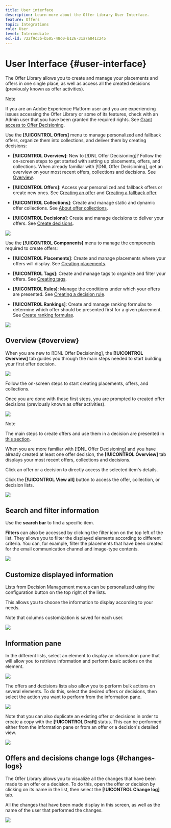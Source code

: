 ```yaml
---
title: User interface
description: Learn more about the Offer Library User Interface.
feature: Offers
topic: Integrations
role: User
level: Intermediate
exl-id: 722f9c3b-b505-48c0-b126-31a7a841c245
---
```

# User Interface {#user-interface}

The Offer Library allows you to create and manage your placements and offers in one single place, as well as access all the created decisions (previously known as offer activities).

>[!NOTE]
>
>If you are an Adobe Experience Platform user and you are experiencing issues accessing the Offer Library or some of its features, check with an Admin user that you have been granted the required rights. See [Grant access to Offer Decisioning](granting-access-to-decision-management.md#granting-acess-to-offer-decisioning).

Use the  **[!UICONTROL Offers]** menu to manage personalized and fallback offers, organize them into collections, and deliver them by creating decisions:

* **[!UICONTROL Overview]**: New to [!DNL Offer Decisioning]? Follow the on-screen steps to get started with setting up placements, offers, and collections. When already familiar with [!DNL Offer Decisioning], get an overview on your most recent offers, collections and decisions. See [Overview](#overview).

* **[!UICONTROL Offers]**: Access your personalized and fallback offers or create new ones. See [Creating an offer](../offer-library/creating-personalized-offers.md) and [Creating a fallback offer](../offer-library/creating-fallback-offers.md).

* **[!UICONTROL Collections]**: Create and manage static and dynamic offer collections. See [About offer collections](../offer-library/creating-collections.md).

* **[!UICONTROL Decisions]**: Create and manage decisions to deliver your offers. See [Create decisions](../offer-activities/create-offer-activities.md).

![](../../assets/offers_menu.png)

Use the  **[!UICONTROL Components]** menu to manage the components required to create offers:

* **[!UICONTROL Placements]**: Create and manage placements where your offers will display. See [Creating placements](../offer-library/creating-placements.md).

* **[!UICONTROL Tags]**: Create and manage tags to organize and filter your offers. See [Creating tags](../offer-library/creating-tags.md).

* **[!UICONTROL Rules]**: Manage the conditions under which your offers are presented. See [Creating a decision rule](../offer-library/creating-decision-rules.md).

* **[!UICONTROL Rankings]**: Create and manage ranking formulas to determine which offer should be presented first for a given placement. See [Create ranking formulas](../offer-library/create-ranking-formulas.md).

![](../../assets/offer_activities.png)

## Overview {#overview}

When you are new to [!DNL Offer Decisioning], the **[!UICONTROL Overview]** tab guides you through the main steps needed to start building your first offer decision.

![](../../assets/overview_onboarding.png)

Follow the on-screen steps to start creating placements, offers, and collections.

Once you are done with these first steps, you are prompted to created offer decisions (previously known as offer activities).

![](../../assets/overview_collection-created.png)

>[!NOTE]
>
>The main steps to create offers and use them in a decision are presented in [this section](../offer-library/key-steps.md).

When you are more familiar with [!DNL Offer Decisioning] and you have already created at least one offer decision, the **[!UICONTROL Overview]** tab displays your most recent offers, collections and decisions.

Click an offer or a decision to directly access the selected item's details.

Click the **[!UICONTROL View all]** button to access the offer, collection, or decision lists.

![](../../assets/overview_view-all.png)

## Search and filter information

Use the **search bar** to find a specific item.

**Filters** can also be accessed by clicking the filter icon on the top left of the list. They allows you to filter the displayed elements according to different criteria. You can, for example, filter the placements that have been created for the email communication channel and image-type contents.

![](../../assets/filters.png)

## Customize displayed information

Lists from Decision Management menus can be personalized using the configuration button on the top right of the lists.

This allows you to choose the information to display according to your needs.

Note that columns customization is saved for each user.

![](../../assets/columns.png)

## Information pane

In the different lists, select an element to display an information pane that will allow you to retrieve information and perform basic actions on the element. 

![](../../assets/information-pane.png)

The offers and decisions lists also allow you to perform bulk actions on several elements. To do this, select the desired offers or decisions, then select the action you want to perform from the information pane. 

![](../../assets/bulk-actions.png)

Note that you can also duplicate an existing offer or decisions in order to create a copy with the **[!UICONTROL Draft]** status. This can be performed either from the information pane or from an offer or a decision's detailed view.

![](../../assets/duplicate-offer.png)

## Offers and decisions change logs {#changes-logs}

The Offer Library allows you to visualize all the changes that have been made to an offer or a decision. To do this, open the offer or decision by clicking on its name in the list, then select the **[!UICONTROL Change log]** tab.

All the changes that have been made display in this screen, as well as the name of the user that performed the changes.

![](../../assets/change-logs.png)
